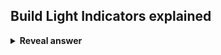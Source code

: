## Build Light Indicators explained
<details>
<summary><b>Reveal answer</b></summary>
Displays the current status of the CI pipeline (green successful, red failure)<br><br>As the numbe rof targets increases, they get replaced by monitor screens throughout the building
</details>
